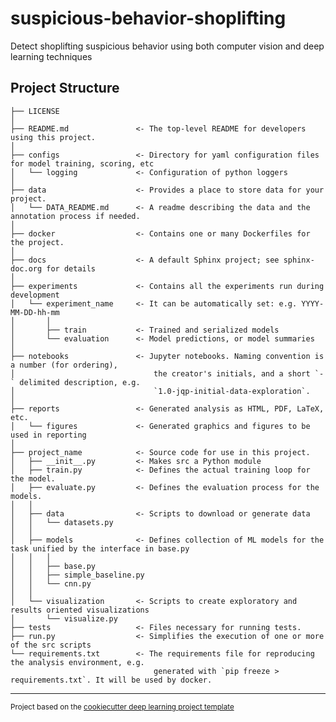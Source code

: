 suspicious-behavior-shoplifting
==============================

Detect shoplifting suspicious behavior using both computer vision and deep learning techniques

Project Structure
-----------------


	├── LICENSE
	│
	├── README.md               <- The top-level README for developers using this project.
	│
	├── configs                 <- Directory for yaml configuration files for model training, scoring, etc
	│   └── logging             <- Configuration of python loggers
	│
	├── data                    <- Provides a place to store data for your project.
	│   └── DATA_README.md      <- A readme describing the data and the annotation process if needed.
	│
	├── docker                  <- Contains one or many Dockerfiles for the project.
	│
	├── docs                    <- A default Sphinx project; see sphinx-doc.org for details
	│
	├── experiments             <- Contains all the experiments run during development
	│   └── experiment_name     <- It can be automatically set: e.g. YYYY-MM-DD-hh-mm
	│       │                 
	│       ├── train           <- Trained and serialized models
	│       └── evaluation      <- Model predictions, or model summaries
	│
	├── notebooks               <- Jupyter notebooks. Naming convention is a number (for ordering),
	│                               the creator's initials, and a short `-` delimited description, e.g.
	│                               `1.0-jqp-initial-data-exploration`.
	│
	├── reports                 <- Generated analysis as HTML, PDF, LaTeX, etc.
	│   └── figures             <- Generated graphics and figures to be used in reporting
	│
	├── project_name            <- Source code for use in this project.
	│   ├── __init__.py         <- Makes src a Python module
	│   ├── train.py            <- Defines the actual training loop for the model.
	│   ├── evaluate.py         <- Defines the evaluation process for the models.
	│   │
	│   ├── data                <- Scripts to download or generate data
	│   │   └── datasets.py
	│   │
	│   ├── models              <- Defines collection of ML models for the task unified by the interface in base.py
	│   │   │                 
	│   │   ├── base.py         
	│   │   ├── simple_baseline.py
	│   │   └── cnn.py
	│   │
	│   └── visualization       <- Scripts to create exploratory and results oriented visualizations
	│       └── visualize.py
	├── tests                   <- Files necessary for running tests.
	├── run.py                  <- Simplifies the execution of one or more of the src scripts 
	└── requirements.txt 		<- The requirements file for reproducing the analysis environment, e.g.
                         			generated with `pip freeze > requirements.txt`. It will be used by docker.



--------

<p><small>Project based on the <a target="_blank" href="https://github.com/andreeas26/cookiecutter-deep-learning/">cookiecutter deep learning project template</a></p>
